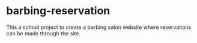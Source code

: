 # barbing-reservation
This a school project to create a barbing salon website where reservations can be made through the site.
